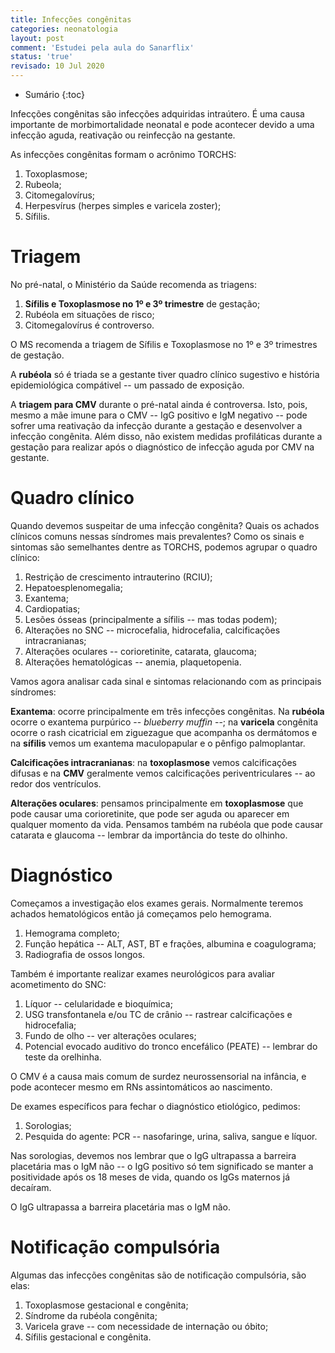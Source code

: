 ```yaml
---
title: Infecções congênitas
categories: neonatologia
layout: post
comment: 'Estudei pela aula do Sanarflix'
status: 'true'
revisado: 10 Jul 2020
---
```


* Sumário
{:toc}

Infecções congênitas são infecções adquiridas intraútero. É uma causa importante de morbimortalidade neonatal e pode acontecer devido a uma infecção aguda, reativação ou reinfecção na gestante.

As infecções congênitas formam o acrônimo TORCHS:

1. Toxoplasmose;
2. Rubeola;
3. Citomegalovírus;
4. Herpesvírus (herpes simples e varicela zoster);
5. Sífilis.

# Triagem

No pré-natal, o Ministério da Saúde recomenda as triagens:

1. **Sífilis e Toxoplasmose no 1º e 3º trimestre** de gestação;
2. Rubéola em situações de risco;
3. Citomegalovírus é controverso.

<span class="alert">
O MS recomenda a triagem de Sífilis e Toxoplasmose no 1º e 3º trimestres de gestação.
</span>

A **rubéola** só é triada se a gestante tiver quadro clínico sugestivo e história epidemiológica compátivel -- um passado de exposição.

A **triagem para CMV** durante o pré-natal ainda é controversa. Isto, pois, mesmo a mãe imune para o CMV -- IgG positivo e IgM negativo -- pode sofrer uma reativação da infecção durante a gestação e desenvolver a infecção congênita. Além disso, não existem medidas profiláticas durante a gestação para realizar após o diagnóstico de infecção aguda por CMV na gestante.

# Quadro clínico

Quando devemos suspeitar de uma infecção congênita? Quais os achados clínicos comuns nessas síndromes mais prevalentes? Como os sinais e sintomas são semelhantes dentre as TORCHS, podemos agrupar o quadro clínico:

1. Restrição de crescimento intrauterino (RCIU);
2. Hepatoesplenomegalia;
3. Exantema;
4. Cardiopatias;
5. Lesões ósseas (principalmente a sífilis -- mas todas podem);
6. Alterações no SNC -- microcefalia, hidrocefalia, calcificações intracranianas;
7. Alterações oculares -- corioretinite, catarata, glaucoma;
8. Alterações hematológicas -- anemia, plaquetopenia.

Vamos agora analisar cada sinal e sintomas relacionando com as principais síndromes:

**Exantema**: ocorre principalmente em três infecções congênitas. Na **rubéola** ocorre o exantema purpúrico -- *blueberry muffin* --; na **varicela** congênita ocorre o rash cicatricial em ziguezague que acompanha os dermátomos e na **sífilis** vemos um exantema maculopapular e o pênfigo palmoplantar.

**Calcificações intracranianas**: na **toxoplasmose** vemos calcificações difusas e na **CMV** geralmente vemos calcificações periventriculares -- ao redor dos ventrículos.

**Alterações oculares**: pensamos principalmente em **toxoplasmose** que pode causar uma corioretinite, que pode ser aguda ou aparecer em qualquer momento da vida. Pensamos também na rubéola que pode causar catarata e glaucoma -- lembrar da importância do teste do olhinho.

# Diagnóstico

Começamos a investigação elos exames gerais. Normalmente teremos achados hematológicos então já começamos pelo hemograma.

1. Hemograma completo;
2. Função hepática -- ALT, AST, BT e frações, albumina e coagulograma;
3. Radiografia de ossos longos.

Também é importante realizar exames neurológicos para avaliar acometimento do SNC:

1. Líquor -- celularidade e bioquímica;
2. USG transfontanela e/ou TC de crânio -- rastrear calcificações e hidrocefalia;
3. Fundo de olho -- ver alterações oculares;
4. Potencial evocado auditivo do tronco encefálico (PEATE) -- lembrar do teste da orelhinha.

O CMV é a causa mais comum de surdez neurossensorial na infância, e pode acontecer mesmo em RNs assintomáticos ao nascimento.

De exames específicos para fechar o diagnóstico etiológico, pedimos:

1. Sorologias;
2. Pesquida do agente: PCR -- nasofaringe, urina, saliva, sangue e líquor.

Nas sorologias, devemos nos lembrar que o IgG ultrapassa a barreira placetária mas o IgM não -- o IgG positivo só tem significado se manter a positividade após os 18 meses de vida, quando os IgGs maternos já decaíram.

<span class="alert">
O IgG ultrapassa a barreira placetária mas o IgM não.
</span>

# Notificação compulsória

Algumas das infecções congênitas são de notificação compulsória, são elas:

1. Toxoplasmose gestacional e congênita;
2. Síndrome da rubéola congênita;
3. Varicela grave -- com necessidade de internação ou óbito;
4. Sífilis gestacional e congênita.



